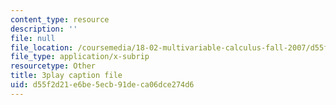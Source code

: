 ```yaml
---
content_type: resource
description: ''
file: null
file_location: /coursemedia/18-02-multivariable-calculus-fall-2007/d55f2d21e6be5ecb91deca06dce274d6_CdoRiNSrqI.vtt
file_type: application/x-subrip
resourcetype: Other
title: 3play caption file
uid: d55f2d21-e6be-5ecb-91de-ca06dce274d6
---
```

